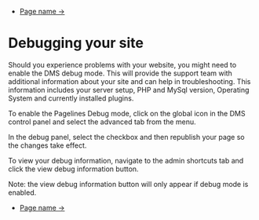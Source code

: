 <div class="row-fluid">
	<div class="span12">
		<ul class="pager">
  			<li class="pull-right"><a href="http://docs.pagelines.com/configure/">Page name &rarr;</a></li>
		</ul>
	</div>
</div>

# Debugging your site

Should you experience problems with your website, you might need to enable the DMS debug mode. This will provide the support team with additional information about your site and can help in troubleshooting. This information includes your server setup, PHP and MySql version, Operating System and currently installed plugins.

To enable the Pagelines Debug mode, click on the global icon in the DMS control panel and select the advanced tab from the menu. 

In the debug panel, select the checkbox and then republish your page so the changes take effect. 

To view your debug information, navigate to the admin shortcuts tab and click the view debug information button. 

Note: the view debug information button will only appear if debug mode is enabled. 

<div class="row-fluid">
	<div class="span12">
		<ul class="pager">
  			<li class="pull-right"><a href="http://docs.pagelines.com/configure/">Page name &rarr;</a></li>
		</ul>
	</div>
</div>